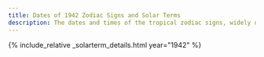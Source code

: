 ```yaml
---
title: Dates of 1942 Zodiac Signs and Solar Terms
description: The dates and times of the tropical zodiac signs, widely used in western astrology, and solar terms of year 1942
---
```

{% include_relative _solarterm_details.html year="1942" %}
